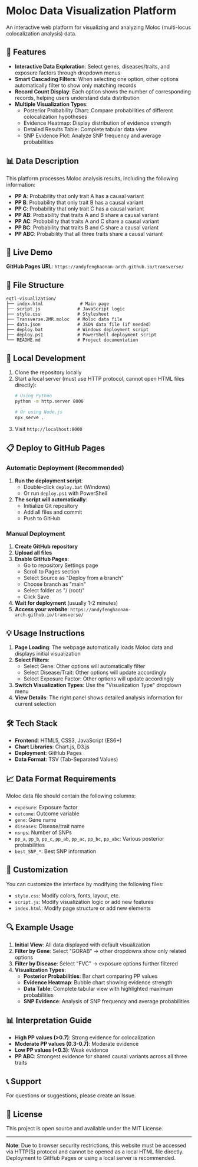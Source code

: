 # Moloc Data Visualization Platform

An interactive web platform for visualizing and analyzing Moloc (multi-locus colocalization analysis) data.

## 🌟 Features

- **Interactive Data Exploration**: Select genes, diseases/traits, and exposure factors through dropdown menus
- **Smart Cascading Filters**: When selecting one option, other options automatically filter to show only matching records
- **Record Count Display**: Each option shows the number of corresponding records, helping users understand data distribution
- **Multiple Visualization Types**:
  - Posterior Probability Chart: Compare probabilities of different colocalization hypotheses
  - Evidence Heatmap: Display distribution of evidence strength
  - Detailed Results Table: Complete tabular data view
  - SNP Evidence Plot: Analyze SNP frequency and average probabilities

## 📊 Data Description

This platform processes Moloc analysis results, including the following information:
- **PP A**: Probability that only trait A has a causal variant
- **PP B**: Probability that only trait B has a causal variant  
- **PP C**: Probability that only trait C has a causal variant
- **PP AB**: Probability that traits A and B share a causal variant
- **PP AC**: Probability that traits A and C share a causal variant
- **PP BC**: Probability that traits B and C share a causal variant
- **PP ABC**: Probability that all three traits share a causal variant

## 🚀 Live Demo

**GitHub Pages URL**: `https://andyfenghaonan-arch.github.io/transverse/`

## 📁 File Structure

```
eqtl-visualization/
├── index.html              # Main page
├── script.js              # JavaScript logic
├── style.css              # Stylesheet
├── Transverse.2MR.moloc   # Moloc data file
├── data.json              # JSON data file (if needed)
├── deploy.bat             # Windows deployment script
├── deploy.ps1             # PowerShell deployment script
└── README.md              # Project documentation
```

## 🔧 Local Development

1. Clone the repository locally
2. Start a local server (must use HTTP protocol, cannot open HTML files directly):
   ```bash
   # Using Python
   python -m http.server 8000
   
   # Or using Node.js
   npx serve .
   ```
3. Visit `http://localhost:8000`

## 📋 Deploy to GitHub Pages

### Automatic Deployment (Recommended)
1. **Run the deployment script**:
   - Double-click `deploy.bat` (Windows)
   - Or run `deploy.ps1` with PowerShell
2. **The script will automatically**:
   - Initialize Git repository
   - Add all files and commit
   - Push to GitHub

### Manual Deployment
1. **Create GitHub repository**
2. **Upload all files**
3. **Enable GitHub Pages**:
   - Go to repository Settings page
   - Scroll to Pages section
   - Select Source as "Deploy from a branch"
   - Choose branch as "main"
   - Select folder as "/ (root)"
   - Click Save
4. **Wait for deployment** (usually 1-2 minutes)
5. **Access your website**: `https://andyfenghaonan-arch.github.io/transverse/`

## 💡 Usage Instructions

1. **Page Loading**: The webpage automatically loads Moloc data and displays initial visualization
2. **Select Filters**:
   - Select Gene: Other options will automatically filter
   - Select Disease/Trait: Other options will update accordingly
   - Select Exposure Factor: Other options will update accordingly
3. **Switch Visualization Types**: Use the "Visualization Type" dropdown menu
4. **View Details**: The right panel shows detailed analysis information for current selection

## 🛠️ Tech Stack

- **Frontend**: HTML5, CSS3, JavaScript (ES6+)
- **Chart Libraries**: Chart.js, D3.js
- **Deployment**: GitHub Pages
- **Data Format**: TSV (Tab-Separated Values)

## 📈 Data Format Requirements

Moloc data file should contain the following columns:
- `exposure`: Exposure factor
- `outcome`: Outcome variable
- `gene`: Gene name
- `diseases`: Disease/trait name
- `nsnps`: Number of SNPs
- `pp_a`, `pp_b`, `pp_c`, `pp_ab`, `pp_ac`, `pp_bc`, `pp_abc`: Various posterior probabilities
- `best_SNP_*`: Best SNP information

## 🎨 Customization

You can customize the interface by modifying the following files:
- `style.css`: Modify colors, fonts, layout, etc.
- `script.js`: Modify visualization logic or add new features
- `index.html`: Modify page structure or add new elements

## 🔍 Example Usage

1. **Initial View**: All data displayed with default visualization
2. **Filter by Gene**: Select "GORAB" → other dropdowns show only related options
3. **Filter by Disease**: Select "FVC" → exposure options further filtered
4. **Visualization Types**: 
   - **Posterior Probabilities**: Bar chart comparing PP values
   - **Evidence Heatmap**: Bubble chart showing evidence strength
   - **Data Table**: Complete tabular view with highlighted maximum probabilities
   - **SNP Evidence**: Analysis of SNP frequency and average probabilities

## 📊 Interpretation Guide

- **High PP values (>0.7)**: Strong evidence for colocalization
- **Moderate PP values (0.3-0.7)**: Moderate evidence
- **Low PP values (<0.3)**: Weak evidence
- **PP ABC**: Strongest evidence for shared causal variants across all three traits

## 📞 Support

For questions or suggestions, please create an Issue.

## 📄 License

This project is open source and available under the MIT License.

---

**Note**: Due to browser security restrictions, this website must be accessed via HTTP(S) protocol and cannot be opened as a local HTML file directly. Deployment to GitHub Pages or using a local server is recommended.
